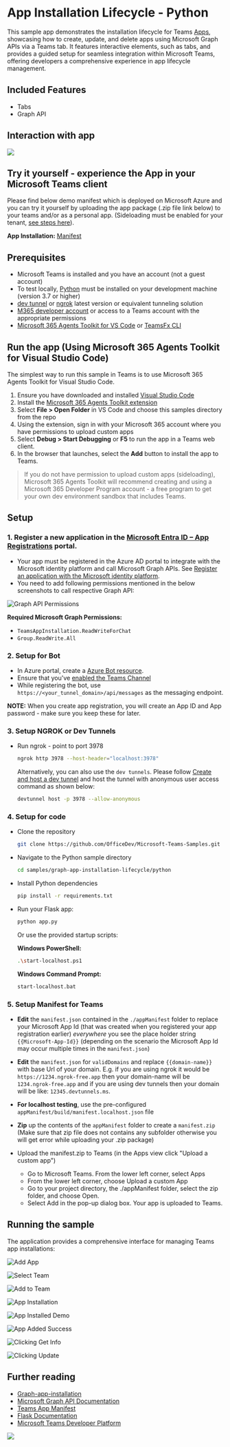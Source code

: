# App Installation Lifecycle - Python

This sample app demonstrates the installation lifecycle for Teams [Apps](https://docs.microsoft.com/graph/api/resources/teamsappinstallation?view=graph-rest-1.0), showcasing how to create, update, and delete apps using Microsoft Graph APIs via a Teams tab. It features interactive elements, such as tabs, and provides a guided setup for seamless integration within Microsoft Teams, offering developers a comprehensive experience in app lifecycle management.

## Included Features
* Tabs
* Graph API

## Interaction with app

![](Images/GraphAppInstallationLifecycleGif.gif)

## Try it yourself - experience the App in your Microsoft Teams client
Please find below demo manifest which is deployed on Microsoft Azure and you can try it yourself by uploading the app package (.zip file link below) to your teams and/or as a personal app. (Sideloading must be enabled for your tenant, [see steps here](https://docs.microsoft.com/microsoftteams/platform/concepts/build-and-test/prepare-your-o365-tenant#enable-custom-teams-apps-and-turn-on-custom-app-uploading)).

**App Installation:** [Manifest](/samples/graph-app-installation-lifecycle/python/appManifest/build/manifest.localhost.json)

## Prerequisites
- Microsoft Teams is installed and you have an account (not a guest account)
- To test locally, [Python](https://www.python.org/downloads/) must be installed on your development machine (version 3.7 or higher)
- [dev tunnel](https://learn.microsoft.com/en-us/azure/developer/dev-tunnels/get-started?tabs=windows) or [ngrok](https://ngrok.com/) latest version or equivalent tunneling solution
- [M365 developer account](https://docs.microsoft.com/microsoftteams/platform/concepts/build-and-test/prepare-your-o365-tenant) or access to a Teams account with the appropriate permissions
- [Microsoft 365 Agents Toolkit for VS Code](https://marketplace.visualstudio.com/items?itemName=TeamsDevApp.ms-teams-vscode-extension) or [TeamsFx CLI](https://learn.microsoft.com/microsoftteams/platform/toolkit/teamsfx-cli?pivots=version-one)

## Run the app (Using Microsoft 365 Agents Toolkit for Visual Studio Code)

The simplest way to run this sample in Teams is to use Microsoft 365 Agents Toolkit for Visual Studio Code.

1. Ensure you have downloaded and installed [Visual Studio Code](https://code.visualstudio.com/docs/setup/setup-overview)
2. Install the [Microsoft 365 Agents Toolkit extension](https://marketplace.visualstudio.com/items?itemName=TeamsDevApp.ms-teams-vscode-extension)
3. Select **File > Open Folder** in VS Code and choose this samples directory from the repo
4. Using the extension, sign in with your Microsoft 365 account where you have permissions to upload custom apps
5. Select **Debug > Start Debugging** or **F5** to run the app in a Teams web client.
6. In the browser that launches, select the **Add** button to install the app to Teams.

> If you do not have permission to upload custom apps (sideloading), Microsoft 365 Agents Toolkit will recommend creating and using a Microsoft 365 Developer Program account - a free program to get your own dev environment sandbox that includes Teams.

## Setup

### 1. Register a new application in the [Microsoft Entra ID – App Registrations](https://go.microsoft.com/fwlink/?linkid=2083908) portal.

- Your app must be registered in the Azure AD portal to integrate with the Microsoft identity platform and call Microsoft Graph APIs. See [Register an application with the Microsoft identity platform](https://docs.microsoft.com/graph/auth-register-app-v2).
- You need to add following permissions mentioned in the below screenshots to call respective Graph API:

![Graph API Permissions](https://user-images.githubusercontent.com/50989436/116188975-e155a300-a745-11eb-9ce5-7f467007e243.png)

**Required Microsoft Graph Permissions:**
- `TeamsAppInstallation.ReadWriteForChat`
- `Group.ReadWrite.All`

### 2. Setup for Bot
- In Azure portal, create a [Azure Bot resource](https://docs.microsoft.com/azure/bot-service/bot-builder-authentication?view=azure-bot-service-4.0&tabs=csharp%2Caadv2).
- Ensure that you've [enabled the Teams Channel](https://docs.microsoft.com/azure/bot-service/channel-connect-teams?view=azure-bot-service-4.0)
- While registering the bot, use `https://<your_tunnel_domain>/api/messages` as the messaging endpoint.

**NOTE:** When you create app registration, you will create an App ID and App password - make sure you keep these for later.

### 3. Setup NGROK or Dev Tunnels
- Run ngrok - point to port 3978

   ```bash
   ngrok http 3978 --host-header="localhost:3978"
   ```  

   Alternatively, you can also use the `dev tunnels`. Please follow [Create and host a dev tunnel](https://learn.microsoft.com/en-us/azure/developer/dev-tunnels/get-started?tabs=windows) and host the tunnel with anonymous user access command as shown below:

   ```bash
   devtunnel host -p 3978 --allow-anonymous
   ```

### 4. Setup for code

- Clone the repository

    ```bash
    git clone https://github.com/OfficeDev/Microsoft-Teams-Samples.git
    ```

- Navigate to the Python sample directory

    ```bash
    cd samples/graph-app-installation-lifecycle/python
    ```

- Install Python dependencies

    ```bash
    pip install -r requirements.txt
    ```

- Run your Flask app:

    ```bash
    python app.py
    ```

    Or use the provided startup scripts:

    **Windows PowerShell:**
    ```bash
    .\start-localhost.ps1
    ```

    **Windows Command Prompt:**
    ```bash
    start-localhost.bat
    ```

### 5. Setup Manifest for Teams
- **Edit** the `manifest.json` contained in the `./appManifest` folder to replace your Microsoft App Id (that was created when you registered your app registration earlier) *everywhere* you see the place holder string `{{Microsoft-App-Id}}` (depending on the scenario the Microsoft App Id may occur multiple times in the `manifest.json`)
- **Edit** the `manifest.json` for `validDomains` and replace `{{domain-name}}` with base Url of your domain. E.g. if you are using ngrok it would be `https://1234.ngrok-free.app` then your domain-name will be `1234.ngrok-free.app` and if you are using dev tunnels then your domain will be like: `12345.devtunnels.ms`.
- **For localhost testing**, use the pre-configured `appManifest/build/manifest.localhost.json` file
- **Zip** up the contents of the `appManifest` folder to create a `manifest.zip` (Make sure that zip file does not contains any subfolder otherwise you will get error while uploading your .zip package)

- Upload the manifest.zip to Teams (in the Apps view click "Upload a custom app")
   - Go to Microsoft Teams. From the lower left corner, select Apps
   - From the lower left corner, choose Upload a custom App
   - Go to your project directory, the ./appManifest folder, select the zip folder, and choose Open.
   - Select Add in the pop-up dialog box. Your app is uploaded to Teams.


## Running the sample

The application provides a comprehensive interface for managing Teams app installations:

![Add App](Images/1.add_app.png)

![Select Team](Images/2.select_team.png)

![Add to Team](Images/3.add_to_team.png)

![App Installation](Images/4.app_installation.png)

![App Installed Demo](Images/5.app_installed_demo.png)

![App Added Success](Images/6.app_added_success.png)

![Clicking Get Info](Images/7.clicking_get_info.png)

![Clicking Update](Images/8.clicking_update.png)



## Further reading

- [Graph-app-installation](https://learn.microsoft.com/microsoftteams/plan-teams-lifecycle)
- [Microsoft Graph API Documentation](https://docs.microsoft.com/graph/)
- [Teams App Manifest](https://docs.microsoft.com/microsoftteams/platform/resources/schema/manifest-schema)
- [Flask Documentation](https://flask.palletsprojects.com/)
- [Microsoft Teams Developer Platform](https://docs.microsoft.com/microsoftteams/platform/)

<img src="https://pnptelemetry.azurewebsites.net/microsoft-teams-samples/samples/graph-app-installation-lifecycle-python" />
